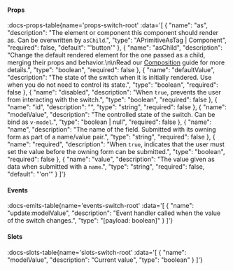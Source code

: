 <!-- This file was automatic generated. Do not edit it manually -->

#### Props
:docs-props-table{name='props-switch-root' :data='[
  {
    "name": "as",
    "description": "The element or component this component should render as. Can be overwritten by `asChild`.",
    "type": "APrimitiveAsTag | Component",
    "required": false,
    "default": "\'button\'"
  },
  {
    "name": "asChild",
    "description": "Change the default rendered element for the one passed as a child, merging their props and behavior.\\n\\nRead our [Composition](https://akar.vinicunca.dev/core/guides/composition) guide for more details.",
    "type": "boolean",
    "required": false
  },
  {
    "name": "defaultValue",
    "description": "The state of the switch when it is initially rendered. Use when you do not need to control its state.",
    "type": "boolean",
    "required": false
  },
  {
    "name": "disabled",
    "description": "When `true`, prevents the user from interacting with the switch.",
    "type": "boolean",
    "required": false
  },
  {
    "name": "id",
    "description": "",
    "type": "string",
    "required": false
  },
  {
    "name": "modelValue",
    "description": "The controlled state of the switch. Can be bind as `v-model`.",
    "type": "boolean | null",
    "required": false
  },
  {
    "name": "name",
    "description": "The name of the field. Submitted with its owning form as part of a name/value pair.",
    "type": "string",
    "required": false
  },
  {
    "name": "required",
    "description": "When `true`, indicates that the user must set the value before the owning form can be submitted.",
    "type": "boolean",
    "required": false
  },
  {
    "name": "value",
    "description": "The value given as data when submitted with a `name`.",
    "type": "string",
    "required": false,
    "default": "\'on\'"
  }
]'} 

#### Events

:docs-emits-table{name='events-switch-root' :data='[
  {
    "name": "update:modelValue",
    "description": "Event handler called when the value of the switch changes.",
    "type": "[payload: boolean]"
  }
]'} 

#### Slots

:docs-slots-table{name='slots-switch-root' :data='[
  {
    "name": "modelValue",
    "description": "Current value",
    "type": "boolean"
  }
]'} 
